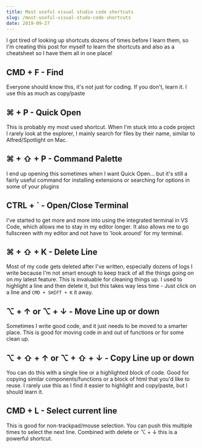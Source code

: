 ```yaml
---
title: Most useful visual studio code shortcuts
slug: /most-useful-visual-studo-code-shortcuts
date: 2019-09-27
---
```


I got tired of looking up shortcuts dozens of times before I learn them, so I'm creating this post for myself to learn the shortcuts and also as a cheatsheet so I have them all in one place!

## CMD + F - Find

Everyone should know this, it's not just for coding. If you don't, learn it. I use this as much as copy/paste

## ⌘ + P - Quick Open

This is probably my most used shortcut. When I'm stuck into a code project I rarely look at the explorer, I mainly search for files by their name, similar to Alfred/Spotlight on Mac.

## ⌘ + ⇧ + P - Command Palette

I end up opening this sometimes when I want Quick Open... but it's still a fairly useful command for installing extensions or searching for options in some of your plugins

## CTRL + ` - Open/Close Terminal

I've started to get more and more into using the integrated terminal in VS Code, which allows me to stay in my editor longer. It also allows me to go fullscreen with my editor and not have to 'look around' for my terminal.

## ⌘ + ⇧ + K - Delete Line

Most of my code gets deleted after I've written, especially dozens of logs I write because I'm not smart enough to keep track of all the things going on on my latest feature. This is invaluable for cleaning things up. I used to highlight a line and then delete it, but this takes way less time - Just click on a line and `CMD + SHIFT + K` it away.

## ⌥ + ↑ or ⌥ + ↓ - Move Line up or down

Sometimes I write good code, and it just needs to be moved to a smarter place. This is good for moving code in and out of functions or for some clean up.

## ⌥ + ⇧ + ↑ or ⌥ + ⇧ + ↓ - Copy Line up or down

You can do this with a single line or a highlighted block of code. Good for copying similar components/functions or a block of html that you'd like to reuse. I rarely use this as I find it easier to highlight and copy/paste, but I should learn it.

## CMD + L - Select current line

This is good for non-trackpad/mouse selection. You can push this multiple times to select the next line. Combined with delete or ⌥ + ↓ this is a powerful shortcut.
